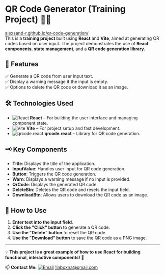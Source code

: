 # QR Code Generator (Training Project) 🧑‍💻

[alexsand-r.github.io/qr-code-generation/](https://alexsand-r.github.io/qr-code-generation/)  
This is a **training project** built using **React** and **Vite**, aimed at generating QR codes based on user input. The project demonstrates the use of **React components**, **state management**, and a **QR code generation library**.

## 📌 Features

✅ Generate a QR code from user input text.  
✅ Display a warning message if the input is empty.  
✅ Options to delete the QR code or download it as an image.  

## 🛠️ Technologies Used  

- ![React](https://img.shields.io/badge/React-232F3E?style=for-the-badge&logo=react&logoColor=61DAFB&color=FFD700) **React** – For building the user interface and managing component state.  
- ![Vite](https://img.shields.io/badge/Vite-232F3E?style=for-the-badge&logo=vite&logoColor=646CFF&color=FFD700) **Vite** – For project setup and fast development.  
- ![qrcode.react](https://img.shields.io/badge/qrcode.react-232F3E?style=for-the-badge&logo=react&logoColor=61DAFB&color=FFD700) **qrcode.react** – Library for QR code generation.

## 🗝️ Key Components

- **Title**: Displays the title of the application.  
- **InputValue**: Handles user input for QR code generation.  
- **Button**: Triggers the QR code generation.  
- **Warn**: Displays a warning message if no input is provided.  
- **QrCode**: Displays the generated QR code.  
- **DeleteBtn**: Deletes the QR code and resets the input field.  
- **DownloadBtn**: Allows users to download the QR code as an image.

## 🚀 How to Use

1. **Enter text into the input field**.  
2. **Click the "Click" button** to generate a QR code.  
3. **Use the "Delete" button** to reset the QR code.  
4. **Use the "Download" button** to save the QR code as a PNG image.

---

💡 **This project is a great example of how to use React for building functional, interactive components!** 🚀

📫 **Contact Me:** [![Email](https://img.shields.io/badge/Email-%231DA1F2?style=for-the-badge&logo=gmail&logoColor=white)](mailto:1inboxna@gmail.com) [1inboxna@gmail.com](mailto:1inboxna@gmail.com)

